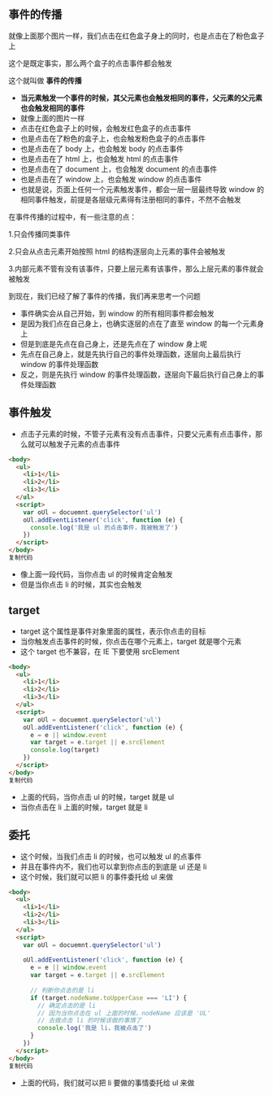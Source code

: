## 事件的传播

就像上面那个图片一样，我们点击在红色盒子身上的同时，也是点击在了粉色盒子上

这个是既定事实，那么两个盒子的点击事件都会触发

这个就叫做 **事件的传播**

- **当元素触发一个事件的时候，其父元素也会触发相同的事件，父元素的父元素也会触发相同的事件**
- 就像上面的图片一样
- 点击在红色盒子上的时候，会触发红色盒子的点击事件
- 也是点击在了粉色的盒子上，也会触发粉色盒子的点击事件
- 也是点击在了 body 上，也会触发 body 的点击事件
- 也是点击在了 html 上，也会触发 html 的点击事件
- 也是点击在了 document 上，也会触发 document 的点击事件
- 也是点击在了 window 上，也会触发 window 的点击事件
- 也就是说，页面上任何一个元素触发事件，都会一层一层最终导致 window 的相同事件触发，前提是各层级元素得有注册相同的事件，不然不会触发

在事件传播的过程中，有一些注意的点：

1.只会传播同类事件

2.只会从点击元素开始按照 html 的结构逐层向上元素的事件会被触发

3.内部元素不管有没有该事件，只要上层元素有该事件，那么上层元素的事件就会被触发

到现在，我们已经了解了事件的传播，我们再来思考一个问题

- 事件确实会从自己开始，到 window 的所有相同事件都会触发
- 是因为我们点在自己身上，也确实逐层的点在了直至 window 的每一个元素身上
- 但是到底是先点在自己身上，还是先点在了 window 身上呢
- 先点在自己身上，就是先执行自己的事件处理函数，逐层向上最后执行 window 的事件处理函数
- 反之，则是先执行 window 的事件处理函数，逐层向下最后执行自己身上的事件处理函数



## 事件触发

- 点击子元素的时候，不管子元素有没有点击事件，只要父元素有点击事件，那么就可以触发子元素的点击事件

```html
<body>
  <ul>
    <li>1</li>
    <li>2</li>
    <li>3</li>
  </ul>
  <script>
    var oUl = docuemnt.querySelector('ul')
    oUl.addEventListener('click', function (e) {
      console.log('我是 ul 的点击事件，我被触发了')
    })
  </script>
</body>
复制代码
```

- 像上面一段代码，当你点击 ul 的时候肯定会触发
- 但是当你点击 li 的时候，其实也会触发

## target

- target 这个属性是事件对象里面的属性，表示你点击的目标
- 当你触发点击事件的时候，你点击在哪个元素上，target 就是哪个元素
- 这个 target 也不兼容，在 IE 下要使用 srcElement

```html
<body>
  <ul>
    <li>1</li>
    <li>2</li>
    <li>3</li>
  </ul>
  <script>
    var oUl = docuemnt.querySelector('ul')
    oUl.addEventListener('click', function (e) {
      e = e || window.event
      var target = e.target || e.srcElement
      console.log(target)
    })
  </script>
</body>
复制代码
```

- 上面的代码，当你点击 ul 的时候，target 就是 ul
- 当你点击在 li 上面的时候，target 就是 li

## 委托

- 这个时候，当我们点击 li 的时候，也可以触发 ul 的点事件
- 并且在事件内不，我们也可以拿到你点击的到底是 ul 还是 li
- 这个时候，我们就可以把 li 的事件委托给 ul 来做

```html
<body>
  <ul>
    <li>1</li>
    <li>2</li>
    <li>3</li>
  </ul>
  <script>
    var oUl = docuemnt.querySelector('ul')
    
    oUl.addEventListener('click', function (e) {
      e = e || window.event
      var target = e.target || e.srcElement
     
      // 判断你点击的是 li
      if (target.nodeName.toUpperCase === 'LI') {
      	// 确定点击的是 li
        // 因为当你点击在 ul 上面的时候，nodeName 应该是 'UL'
        // 去做点击 li 的时候该做的事情了
        console.log('我是 li，我被点击了')
      }
    })
  </script>
</body>
复制代码
```

- 上面的代码，我们就可以把 li 要做的事情委托给 ul 来做

